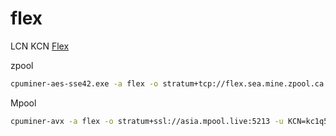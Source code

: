 # flex
LCN KCN [Flex](https://github.com/f1exlabs/cpuminer/releases)

zpool  
```sh
cpuminer-aes-sse42.exe -a flex -o stratum+tcp://flex.sea.mine.zpool.ca:3340 -u kc1q5ed6nnk2jvxdltefwq8tjlvne85tnp506ugj7z -p c=KCN,zap=KCN
```


Mpool  
```sh
cpuminer-avx -a flex -o stratum+ssl://asia.mpool.live:5213 -u KCN=kc1q5ed6nnk2jvxdltefwq8tjlvne85tnp506ugj7z,LCN=lc1q8wcgexr6gzhxu3pmkecxtyj2htd5jaxmu3mpx3
```
